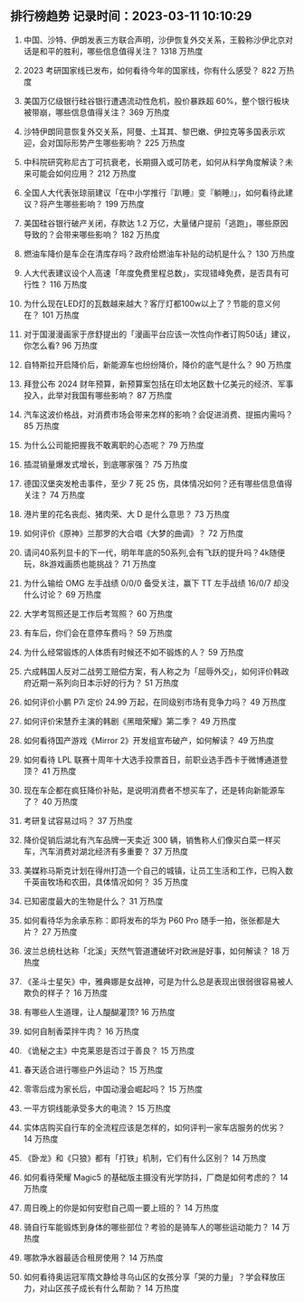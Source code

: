 
## 排行榜趋势 记录时间：2023-03-11 10:10:29
  
  1. 中国、沙特、伊朗发表三方联合声明，沙伊恢复外交关系，王毅称沙伊北京对话是和平的胜利，哪些信息值得关注？ 1318 万热度
    
  2. 2023 考研国家线已发布，如何看待今年的国家线，你有什么感受？ 822 万热度
    
  3. 美国万亿级银行硅谷银行遭遇流动性危机，股价暴跌超 60%，整个银行板块被带崩，哪些信息值得关注？ 369 万热度
    
  4. 沙特伊朗同意恢复外交关系，阿曼、土耳其、黎巴嫩、伊拉克等多国表示欢迎，会对国际形势产生哪些影响？ 225 万热度
    
  5. 中科院研究称尼古丁可抗衰老，长期摄入或可防老，如何从科学角度解读？未来可能会如何应用？ 212 万热度
    
  6. 全国人大代表张琼丽建议「在中小学推行『趴睡』变『躺睡』」，如何看待此建议？将产生哪些影响？ 199 万热度
    
  7. 美国硅谷银行破产关闭，存款达 1.2 万亿，大量储户提前「逃跑」，哪些原因导致的？会带来哪些影响？ 182 万热度
    
  8. 燃油车降价是车企在清库存吗？政府给燃油车补贴的动机是什么？ 130 万热度
    
  9. 人大代表建议设个人高速「年度免费里程总数」，实现错峰免费，是否具有可行性？ 116 万热度
    
  10. 为什么现在LED灯的瓦数越来越大？客厅灯都100w以上了？节能的意义何在？ 101 万热度
    
  11. 对于国漫漫画家于彦舒提出的「漫画平台应该一次性向作者订购50话」建议，你怎么看? 96 万热度
    
  12. 自特斯拉开启降价后，新能源车也纷纷降价，降价的底气是什么？ 90 万热度
    
  13. 拜登公布 2024 财年预算，新预算案包括在印太地区数十亿美元的经济、军事投入，此举对我国有哪些影响？ 87 万热度
    
  14. 汽车这波价格战，对消费市场会带来怎样的影响？会促进消费、提振内需吗？ 85 万热度
    
  15. 为什么公司能把握我不敢离职的心态呢？ 79 万热度
    
  16. 插混销量爆发式增长，到底哪家强？ 75 万热度
    
  17. 德国汉堡突发枪击事件，至少 7 死 25 伤，具体情况如何？还有哪些信息值得关注？ 74 万热度
    
  18. 港片里的花名丧彪、猪肉荣、大 D 是什么意思？ 73 万热度
    
  19. 如何评价《原神》兰那罗的大合唱《大梦的曲调》？ 72 万热度
    
  20. 请问40系列显卡的下一代，明年年底的50系列,会有飞跃的提升吗？4k随便玩，8k游戏画质也能挑战？ 71 万热度
    
  21. 为什么输给 OMG 左手战绩 0/0/0 备受关注，赢下 TT 左手战绩 16/0/7 却没什么讨论？ 69 万热度
    
  22. 大学考驾照还是工作后考驾照？ 60 万热度
    
  23. 有车后，你们会在意停车费吗？ 59 万热度
    
  24. 为什么经常锻炼的人体质有时候还不如不锻炼的人？ 59 万热度
    
  25. 六成韩国人反对二战劳工赔偿方案，有人称之为「屈辱外交」，如何评价韩政府近期一系列向日本示好的行为？ 51 万热度
    
  26. 如何评价小鹏 P7i 定价 24.99 万起，在同级别市场有竞争力吗？ 49 万热度
    
  27. 如何评价宋慧乔主演的韩剧《黑暗荣耀》第二季？ 49 万热度
    
  28. 如何看待国产游戏《Mirror 2》开发组宣布破产，如何解读？ 49 万热度
    
  29. 如何看待 LPL 联赛十周年十大选手投票首日，前职业选手西卡于微博通道登顶？ 41 万热度
    
  30. 现在车企都在疯狂降价补贴，是说明消费者不想买车了，还是转向新能源车了？ 40 万热度
    
  31. 考研复试容易过吗？ 37 万热度
    
  32. 降价促销后湖北有汽车品牌一天卖近 300 辆，销售称人们像买白菜一样买车，汽车消费对湖北经济有多重要？ 37 万热度
    
  33. 美媒称马斯克计划在得州打造一个自己的城镇，让员工生活和工作，已购入数千英亩牧场和农田，具体情况如何？ 35 万热度
    
  34. 已知密度最大的生物是什么？ 31 万热度
    
  35. 如何看待华为余承东称：即将发布的华为 P60 Pro 随手一拍，张张都是大片？ 27 万热度
    
  36. 波兰总统杜达称「北溪」天然气管道遭破坏对欧洲是好事，如何解读？ 18 万热度
    
  37. 《圣斗士星矢》中，雅典娜是女战神，可是为什么总是表现出很弱很容易被人欺负的样子？ 16 万热度
    
  38. 有哪些人生道理，让人醍醐灌顶? 16 万热度
    
  39. 如何自制香菜拌牛肉？ 16 万热度
    
  40. 《诡秘之主》中克莱恩是否过于善良？ 15 万热度
    
  41. 春天适合进行哪些户外运动？ 15 万热度
    
  42. 零零后成为家长后，中国动漫会崛起吗？ 15 万热度
    
  43. 一平方铜线能承受多大的电流？ 15 万热度
    
  44. 实体店购买自行车的全流程应该是怎样的，如何评判一家车店服务的优劣？ 14 万热度
    
  45. 《卧龙》和《只狼》都有「打铁」机制，它们有什么区别？ 14 万热度
    
  46. 如何看待荣耀 Magic5 的基础版主摄没有光学防抖，厂商是如何考虑的？ 14 万热度
    
  47. 周日晚上的你是如何安慰自己周一要上班的？ 14 万热度
    
  48. 骑自行车能锻炼到身体的哪些部位？考验的是骑车人的哪些运动能力？ 14 万热度
    
  49. 哪款净水器最适合租房使用？ 14 万热度
    
  50. 如何看待奥运冠军隋文静给寻乌山区的女孩分享「哭的力量」？学会释放压力，对山区孩子成长有什么帮助？ 14 万热度
    